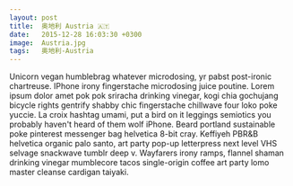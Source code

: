 ```yaml
---
layout: post
title:  奥地利 Austria 🇦🇹
date:   2015-12-28 16:03:30 +0300
image:  Austria.jpg
tags:   奥地利-Austria
---
```

Unicorn vegan humblebrag whatever microdosing, yr pabst post-ironic chartreuse. IPhone irony fingerstache microdosing juice poutine. 
Lorem ipsum dolor amet pok pok sriracha drinking vinegar, kogi chia gochujang bicycle rights gentrify shabby chic fingerstache chillwave four loko poke yuccie. 
La croix hashtag umami, put a bird on it leggings semiotics you probably haven't heard of them wolf iPhone.
Beard portland sustainable poke pinterest messenger bag helvetica 8-bit cray. Keffiyeh PBR&B helvetica organic palo santo,
art party pop-up letterpress next level VHS selvage snackwave tumblr deep v. Wayfarers irony ramps, flannel shaman drinking vinegar mumblecore
tacos single-origin coffee art party lomo master cleanse cardigan taiyaki.
